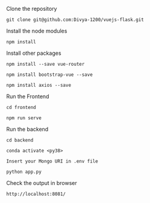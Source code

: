 Clone the repository 

```
git clone git@github.com:Divya-1200/vuejs-flask.git
```

Install the node modules
```
npm install 
```

Install other packages
```
npm install --save vue-router

npm install bootstrap-vue --save

npm install axios --save

```

Run the Frontend 
```
cd frontend

npm run serve
```

Run the backend 
```
cd backend

conda activate <py38>

Insert your Mongo URI in .env file

python app.py
```

Check the output in browser 

```
http://localhost:8081/ 

```